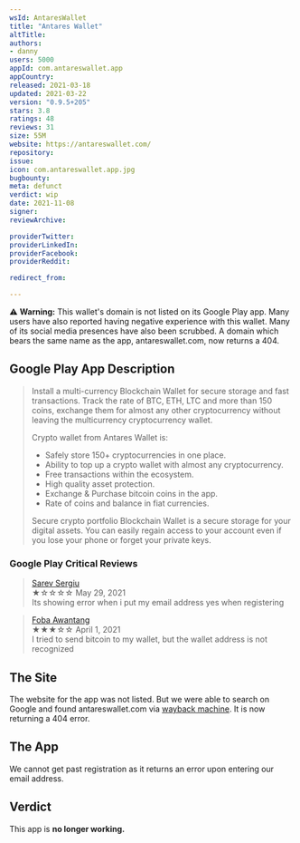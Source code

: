```yaml
---
wsId: AntaresWallet
title: "Antares Wallet"
altTitle: 
authors:
- danny
users: 5000
appId: com.antareswallet.app
appCountry: 
released: 2021-03-18
updated: 2021-03-22
version: "0.9.5+205"
stars: 3.8
ratings: 48
reviews: 31
size: 55M
website: https://antareswallet.com/
repository: 
issue: 
icon: com.antareswallet.app.jpg
bugbounty: 
meta: defunct
verdict: wip
date: 2021-11-08
signer: 
reviewArchive:

providerTwitter: 
providerLinkedIn: 
providerFacebook: 
providerReddit: 

redirect_from:

---
```


⚠️ **Warning:** This wallet's domain is not listed on its Google Play app. Many users have also reported having negative experience with this wallet. Many of its social media presences have also been scrubbed. A domain which bears the same name as the app, antareswallet.com, now returns a 404. 

## Google Play App Description

> Install a multi-currency Blockchain Wallet for secure storage and fast transactions. Track the rate of BTC, ETH, LTC and more than 150 coins, exchange them for almost any other cryptocurrency without leaving the multicurrency cryptocurrency wallet.
>
> Crypto wallet from Antares Wallet is:
> - Safely store 150+ cryptocurrencies in one place.
> - Ability to top up a crypto wallet with almost any cryptocurrency.
> - Free transactions within the ecosystem.
> - High quality asset protection.
> - Exchange & Purchase bitcoin coins in the app.
> - Rate of coins and balance in fiat currencies.
>
> Secure crypto portfolio
> Blockchain Wallet is a secure storage for your digital assets. You can easily regain access to your account even if you lose your phone or forget your private keys.

### Google Play Critical Reviews

> [Sarev Sergiu](https://play.google.com/store/apps/details?id=com.antareswallet.app&reviewId=gp%3AAOqpTOGSS3of3l27vfvbTpu8UkhpUERZjtq7v-z1vnBR4-5vX9x_6nHIaJuvAuu3Mq7gYFfE0s0GEIS8O8scgsM)<br>
  ★☆☆☆☆ May 29, 2021 <br>
       Its showing error when i put my email address yes when registering

> [Foba Awantang](https://play.google.com/store/apps/details?id=com.antareswallet.app&reviewId=gp%3AAOqpTOF6XpSynoel5D-09prCEMC2g41H7u71cP9tXexJ3jH5-irFObE2_BGEHF7pev1kTFT7VjX5mQs9s9isVZQ)<br>
  ★★★☆☆ April 1, 2021 <br>
       I tried to send bitcoin to my wallet, but the wallet address is not recognized

## The Site

The website for the app was not listed. But we were able to search on Google and found antareswallet.com via [wayback machine](https://web.archive.org/web/20210302035039/https://antareswallet.com/). It is now returning a 404 error.

## The App

We cannot get past registration as it returns an error upon entering our email address.

## Verdict

This app is **no longer working.**

